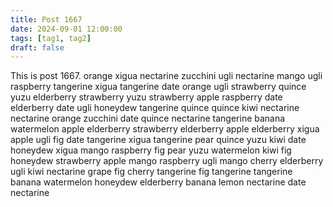 ```yaml
---
title: Post 1667
date: 2024-09-01 12:00:00
tags: [tag1, tag2]
draft: false
---
```

This is post 1667.
orange
xigua
nectarine
zucchini
ugli
nectarine
mango
ugli
raspberry
tangerine
xigua
tangerine
date
orange
ugli
strawberry
quince
yuzu
elderberry
strawberry
yuzu
strawberry
apple
raspberry
date
elderberry
date
ugli
honeydew
tangerine
quince
quince
kiwi
nectarine
nectarine
orange
zucchini
date
quince
nectarine
tangerine
banana
watermelon
apple
elderberry
strawberry
elderberry
apple
elderberry
xigua
apple
ugli
fig
date
tangerine
xigua
tangerine
pear
quince
yuzu
kiwi
date
honeydew
xigua
mango
raspberry
fig
pear
yuzu
watermelon
kiwi
fig
honeydew
strawberry
apple
mango
raspberry
ugli
mango
cherry
elderberry
ugli
kiwi
nectarine
grape
fig
cherry
tangerine
fig
tangerine
tangerine
banana
watermelon
honeydew
elderberry
banana
lemon
nectarine
date
nectarine
